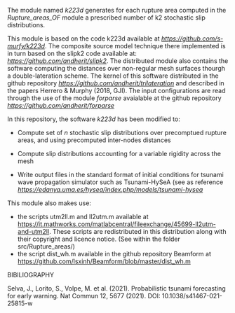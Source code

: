 The module named *k223d* generates for each rupture area computed in the *Rupture_areas_OF* module a prescribed number of k2 stochastic slip distributions.

This module is based on the code k223d available at *https://github.com/s-murfy/k223d*. The composite source model technique there implemented is in turn based on the slipk2 code available at: *https://github.com/andherit/slipk2*. The distributed module also contains the software computing the distances over non-regular mesh surfaces thourgh a double-lateration scheme. The kernel of this software distributed in the github repository *https://github.com/andherit/trilateration* and described in the papers Herrero & Murphy (2018, GJI). The input configurations are read through the use of the module *forparse* avaialable at the github repository *https://github.com/andherit/forparse*

In this repository, the software *k223d* has been modified to:

 - Compute set of *n* stochastic slip distributions over precomptued rupture areas, and using precomputed inter-nodes distances
 
 - Compute slip distributions accounting for a variable rigidity across the mesh

 - Write output files in the standard format of initial conditions for tsunami wave propagation simulator such as Tsunami-HySeA (see as reference *https://edanya.uma.es/hysea/index.php/models/tsunami-hysea*

This module also makes use:

 - the scripts utm2ll.m and ll2utm.m available at https://it.mathworks.com/matlabcentral/fileexchange/45699-ll2utm-and-utm2ll. These scripts are redistributed in this distribution along with their copyright and licence notice. (See within the folder src/Rupture_areas/)
 - the script dist_wh.m available in the github repository Beamform at https://github.com/lsxinh/Beamform/blob/master/dist_wh.m

BIBILIOGRAPHY

Selva, J., Lorito, S., Volpe, M. et al. (2021). Probabilistic tsunami forecasting for early warning. Nat Commun 12, 5677 (2021). DOI: 10.1038/s41467-021-25815-w
